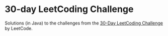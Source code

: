 # 30-day LeetCoding Challenge

Solutions (in Java) to the challenges from the [30-Day LeetCoding Challenge](https://leetcode.com/explore/challenge/card/30-day-leetcoding-challenge) by LeetCode.